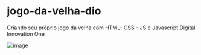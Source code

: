 # jogo-da-velha-dio
Criando seu próprio jogo da velha com HTML- CSS - JS e Javascript Digital Innovation One


![image](https://user-images.githubusercontent.com/91574553/166627223-806bad83-8881-45ed-99f8-9f0aa693e416.png)
